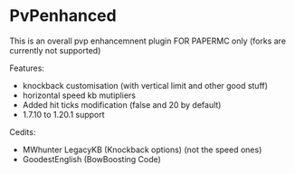 # PvPenhanced
This is an overall pvp enhancemnent plugin FOR PAPERMC only (forks are currently not supported)

Features:
- knockback customisation (with vertical limit and other good stuff)
- horizontal speed kb mutipliers
- Added hit ticks modification (false and 20 by default)
- 1.7.10 to 1.20.1 support

Cedits:
- MWhunter LegacyKB (Knockback options) (not the speed ones)
- GoodestEnglish (BowBoosting Code)
